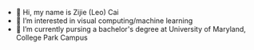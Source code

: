 - 👋 Hi, my name is Zijie (Leo) Cai
- 👀 I’m interested in visual computing/machine learning
- 🌱 I’m currently pursing a bachelor's degree at University of Maryland, College Park Campus

<!---
leocaizzz/leocaizzz is a ✨ special ✨ repository because its `README.md` (this file) appears on your GitHub profile.
You can click the Preview link to take a look at your changes.
--->
